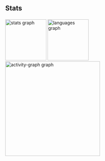 <h2 align="left">Stats</h2>

###

<div align="left">
  <img src="https://github-readme-stats.vercel.app/api?username=gntoscano&hide_title=false&hide_rank=false&show_icons=true&include_all_commits=true&count_private=true&disable_animations=false&theme=shades-of-purple&locale=en&hide_border=false&order=1" height="130" alt="stats graph"  />
  <img src="https://github-readme-stats.vercel.app/api/top-langs?username=gntoscano&locale=en&hide_title=false&layout=compact&card_width=320&langs_count=5&theme=shades-of-purple&hide_border=false&order=2" height="130" alt="languages graph"  />
  <img src="https://github-readme-activity-graph.vercel.app/graph?username=gntoscano&radius=16&theme=nightowl&area=true&order=5" height="300" alt="activity-graph graph"  />
</div>

###
